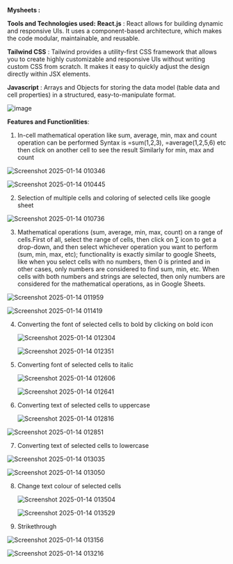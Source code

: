 **Mysheets :**

**Tools and Technologies used:**
**React.js** : React allows for building dynamic and responsive UIs. It uses a component-based architecture, which makes the code modular, maintainable, and reusable.

**Tailwind CSS** : Tailwind provides a utility-first CSS framework that allows you to create highly customizable and responsive UIs without writing custom CSS from scratch. It makes it easy to quickly adjust the design directly within JSX elements.

**Javascript** : Arrays and Objects for storing the data model (table data and cell properties) in a structured, easy-to-manipulate format.

![image](https://github.com/user-attachments/assets/5923435c-da9f-422a-818d-4d92fa072219)

**Features and Functionlities**:
1) In-cell mathematical operation like sum, average, min, max and count operation can be performed
Syntax is =sum(1,2,3), =average(1,2,5,6) etc then click on another cell to see the result
Similarly for min, max and count

![Screenshot 2025-01-14 010346](https://github.com/user-attachments/assets/d483b999-4d30-468d-a4e4-5f5d2ffbf711)

![Screenshot 2025-01-14 010445](https://github.com/user-attachments/assets/9cbc9f49-85b1-468e-b675-d3f2a1b50433)

2) Selection of multiple cells and coloring of selected cells like google sheet

![Screenshot 2025-01-14 010736](https://github.com/user-attachments/assets/db6c4af8-9d8e-4d2d-b56d-d5e6d01ea0a3)

3) Mathematical operations (sum, average, min, max, count) on a range of cells.First of all, select the range of cells, then click on ∑ icon to get a drop-down, and then select whichever operation you want to perform (sum, min, max, etc); functionality is exactly similar to google Sheets, like when you select cells with no numbers, then 0 is printed and in other cases, only numbers are considered to find sum, min, etc.
When cells with both numbers and strings are selected, then only numbers are considered for the mathematical operations, as in Google Sheets.

![Screenshot 2025-01-14 011959](https://github.com/user-attachments/assets/a7649f31-84dd-4b33-8175-383a2c199c67)

![Screenshot 2025-01-14 011419](https://github.com/user-attachments/assets/b04deabf-360b-4cf6-b67e-83b536496769)

4) Converting the font of selected cells to bold by clicking on bold icon
   
   ![Screenshot 2025-01-14 012304](https://github.com/user-attachments/assets/31f938e9-a23f-42b5-bbaf-1fdd31d2e0eb)
   
    ![Screenshot 2025-01-14 012351](https://github.com/user-attachments/assets/9179fabd-7b2c-498f-8597-2bd74f26ffeb)

6) Converting font of selected cells to italic


    ![Screenshot 2025-01-14 012606](https://github.com/user-attachments/assets/0809073e-c072-4a1a-b427-26ba007992d5)
   
    ![Screenshot 2025-01-14 012641](https://github.com/user-attachments/assets/2f7e0fed-2f17-4fac-a175-4828291d3da3)

7) Converting text of selected cells to uppercase

   
   ![Screenshot 2025-01-14 012816](https://github.com/user-attachments/assets/cedb5b1b-bd9a-48f7-8805-6deab96c0c8e)
    
  ![Screenshot 2025-01-14 012851](https://github.com/user-attachments/assets/2da8c26f-9ebb-4d9a-a597-c7bb5dc3dcf9)

7) Converting text of selected cells to lowercase
   
    
  ![Screenshot 2025-01-14 013035](https://github.com/user-attachments/assets/1c70723b-f341-4a11-ab32-f698f9fa04f3)
  
  ![Screenshot 2025-01-14 013050](https://github.com/user-attachments/assets/82179f77-a72c-4083-afb7-d49b48d37f28)

8) Change text colour of selected cells

   
   ![Screenshot 2025-01-14 013504](https://github.com/user-attachments/assets/ed25099d-66bf-444b-ae55-561330385c9e)

   ![Screenshot 2025-01-14 013529](https://github.com/user-attachments/assets/b9c24e9a-d3b9-445e-b3f9-30307bd50964)

10) Strikethrough

    
  ![Screenshot 2025-01-14 013156](https://github.com/user-attachments/assets/664cfc26-aec1-452b-b274-2bd573601341)

  ![Screenshot 2025-01-14 013216](https://github.com/user-attachments/assets/4ecca12c-ebbc-4d56-bf76-7709ba51fcee)



  


   
  




